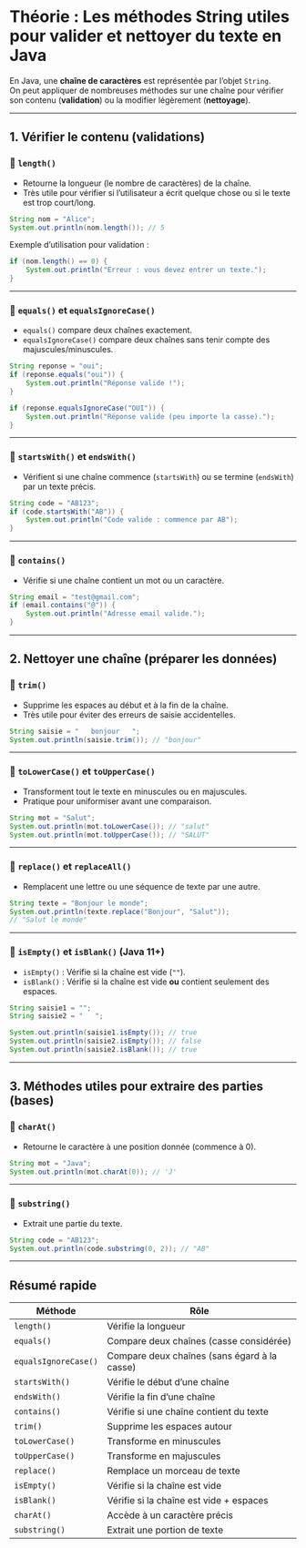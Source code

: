 # Théorie : Les méthodes String utiles pour valider et nettoyer du texte en Java

En Java, une **chaîne de caractères** est représentée par l’objet `String`.  
On peut appliquer de nombreuses méthodes sur une chaîne pour vérifier son contenu (**validation**) ou la modifier légèrement (**nettoyage**).

---

## 1. Vérifier le contenu (validations)

### 🔹 `length()`

- Retourne la longueur (le nombre de caractères) de la chaîne.
- Très utile pour vérifier si l’utilisateur a écrit quelque chose ou si le texte est trop court/long.

```java
String nom = "Alice";
System.out.println(nom.length()); // 5
```

Exemple d’utilisation pour validation :

```java
if (nom.length() == 0) {
    System.out.println("Erreur : vous devez entrer un texte.");
}
```

---

### 🔹 `equals()` et `equalsIgnoreCase()`

- `equals()` compare deux chaînes exactement.
- `equalsIgnoreCase()` compare deux chaînes sans tenir compte des majuscules/minuscules.

```java
String reponse = "oui";
if (reponse.equals("oui")) {
    System.out.println("Réponse valide !");
}
```

```java
if (reponse.equalsIgnoreCase("OUI")) {
    System.out.println("Réponse valide (peu importe la casse).");
}
```

---

### 🔹 `startsWith()` et `endsWith()`

- Vérifient si une chaîne commence (`startsWith`) ou se termine (`endsWith`) par un texte précis.

```java
String code = "AB123";
if (code.startsWith("AB")) {
    System.out.println("Code valide : commence par AB");
}
```

---

### 🔹 `contains()`

- Vérifie si une chaîne contient un mot ou un caractère.

```java
String email = "test@gmail.com";
if (email.contains("@")) {
    System.out.println("Adresse email valide.");
}
```

---

## 2. Nettoyer une chaîne (préparer les données)

### 🔹 `trim()`

- Supprime les espaces au début et à la fin de la chaîne.
- Très utile pour éviter des erreurs de saisie accidentelles.

```java
String saisie = "   bonjour   ";
System.out.println(saisie.trim()); // "bonjour"
```

---

### 🔹 `toLowerCase()` et `toUpperCase()`

- Transforment tout le texte en minuscules ou en majuscules.
- Pratique pour uniformiser avant une comparaison.

```java
String mot = "Salut";
System.out.println(mot.toLowerCase()); // "salut"
System.out.println(mot.toUpperCase()); // "SALUT"
```

---

### 🔹 `replace()` et `replaceAll()`

- Remplacent une lettre ou une séquence de texte par une autre.

```java
String texte = "Bonjour le monde";
System.out.println(texte.replace("Bonjour", "Salut"));
// "Salut le monde"
```

---

### 🔹 `isEmpty()` et `isBlank()` (Java 11+)

- `isEmpty()` : Vérifie si la chaîne est vide (`""`).
- `isBlank()` : Vérifie si la chaîne est vide **ou** contient seulement des espaces.

```java
String saisie1 = "";
String saisie2 = "   ";

System.out.println(saisie1.isEmpty()); // true
System.out.println(saisie2.isEmpty()); // false
System.out.println(saisie2.isBlank()); // true
```

---

## 3. Méthodes utiles pour extraire des parties (bases)

### 🔹 `charAt()`

- Retourne le caractère à une position donnée (commence à 0).

```java
String mot = "Java";
System.out.println(mot.charAt(0)); // 'J'
```

---

### 🔹 `substring()`

- Extrait une partie du texte.

```java
String code = "AB123";
System.out.println(code.substring(0, 2)); // "AB"
```

---

## Résumé rapide

| Méthode | Rôle |
|---------|------|
| `length()` | Vérifie la longueur |
| `equals()` | Compare deux chaînes (casse considérée) |
| `equalsIgnoreCase()` | Compare deux chaînes (sans égard à la casse) |
| `startsWith()` | Vérifie le début d’une chaîne |
| `endsWith()` | Vérifie la fin d’une chaîne |
| `contains()` | Vérifie si une chaîne contient du texte |
| `trim()` | Supprime les espaces autour |
| `toLowerCase()` | Transforme en minuscules |
| `toUpperCase()` | Transforme en majuscules |
| `replace()` | Remplace un morceau de texte |
| `isEmpty()` | Vérifie si la chaîne est vide |
| `isBlank()` | Vérifie si la chaîne est vide + espaces |
| `charAt()` | Accède à un caractère précis |
| `substring()` | Extrait une portion de texte |
